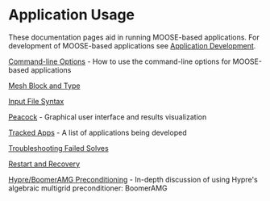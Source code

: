 # Application Usage

These documentation pages aid in running MOOSE-based applications.  For development of MOOSE-based applications see [Application Development](application_development/index.md).

[Command-line Options](command_line_usage.md) - How to use the command-line options for MOOSE-based applications

[Mesh Block and Type](mesh_block_type.md)

[Input File Syntax](input_syntax.md)

[Peacock](peacock.md) - Graphical user interface and results visualization

[Tracked Apps](tracked_apps.md) - A list of applications being developed

[Troubleshooting Failed Solves](failed_solves.md)

[Restart and Recovery](restart_recover.md)

[Hypre/BoomerAMG Preconditioning](hypre.md) - In-depth discussion of using Hypre's algebraic multigrid preconditioner: BoomerAMG

